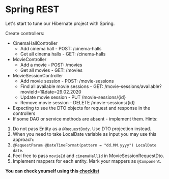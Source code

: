 # Spring REST
Let's start to tune our Hibernate project with Spring.

Create controllers:
- CinemaHallController
    - Add cinema hall - POST: /cinema-halls
    - Get all cinema halls - GET: /cinema-halls
- MovieController
    - Add a movie - POST: /movies 
    - Get all movies - GET: /movies
- MovieSessionController
    - Add movie session - POST: /movie-sessions
    - Find all available movie sessions - GET: /movie-sessions/available?movieId=1&date=29.02.2020
    - Update movie session - PUT /movie-sessions/{id}
    - Remove movie session - DELETE /movie-sessions/{id}
- Expecting to see the DTO objects for request and response in the controllers
- If some DAO or service methods are absent - implement them.
Hints:
1. Do not pass Entity as a `@RequestBody`. Use DTO projection instead.
1. When you need to take LocalDate variable as input you may use this approach: 
2. `@RequestParam @DateTimeFormat(pattern = "dd.MM.yyyy") LocalDate date`.
1. Feel free to pass `movieId` and `cinemaHallId` in MovieSessionRequestDto.
1. Implement mappers for each entity. Mark your mappers as `@Component`.

**You can check yourself using this [checklist](https://mate-academy.github.io/jv-program-common-mistakes/java-spring/rest/jv-spring-rest_checklist)**
